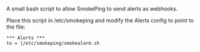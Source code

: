 A small bash script to allow SmokePing to send alerts as webhooks.

Place this script in /etc/smokeping and modify the Alerts config to point to the file:
```
*** Alerts ***
to = |/etc/smokeping/smokealarm.sh
```
